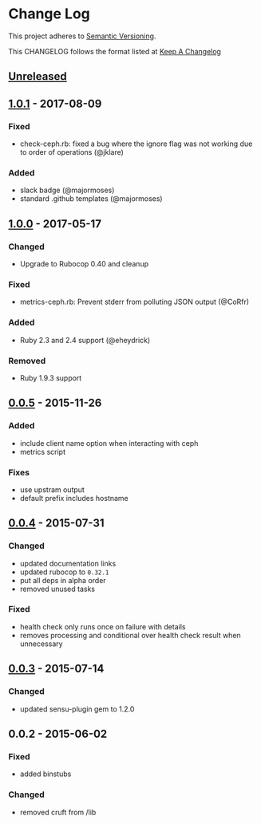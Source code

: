 # Change Log
This project adheres to [Semantic Versioning](http://semver.org/).

This CHANGELOG follows the format listed at [Keep A Changelog](http://keepachangelog.com/)

## [Unreleased]

## [1.0.1] - 2017-08-09
### Fixed
- check-ceph.rb: fixed a bug where the ignore flag was not working due to order of operations (@jklare)

### Added
- slack badge (@majormoses)
- standard .github templates (@majormoses)

## [1.0.0] - 2017-05-17
### Changed
- Upgrade to Rubocop 0.40 and cleanup

### Fixed
- metrics-ceph.rb: Prevent stderr from polluting JSON output (@CoRfr)

### Added
- Ruby 2.3 and 2.4 support (@eheydrick)

### Removed
- Ruby 1.9.3 support

## [0.0.5] - 2015-11-26
### Added
- include client name option when interacting with ceph
- metrics script
### Fixes
- use upstram output
- default prefix includes hostname

## [0.0.4] - 2015-07-31
### Changed
- updated documentation links
- updated rubocop to `0.32.1`
- put all deps in alpha order
- removed unused tasks

### Fixed
- health check only runs once on failure with details
- removes processing and conditional over health check result when unnecessary

## [0.0.3] - 2015-07-14

### Changed
- updated sensu-plugin gem to 1.2.0

## 0.0.2 - 2015-06-02

### Fixed
- added binstubs

### Changed
- removed cruft from /lib

[Unreleased]: https://github.com/sensu-plugins/sensu-plugins-ceph/compare/1.0.0...HEAD
[1.0.1]: https://github.com/sensu-plugins/sensu-plugins-ceph/compare/1.0.0...1.0.1
[1.0.0]: https://github.com/sensu-plugins/sensu-plugins-ceph/compare/0.0.5...1.0.0
[0.0.5]: https://github.com/sensu-plugins/sensu-plugins-ceph/compare/0.0.4...0.0.5
[0.0.4]: https://github.com/sensu-plugins/sensu-plugins-ceph/compare/0.0.3...0.0.4
[0.0.3]: https://github.com/sensu-plugins/sensu-plugins-ceph/compare/0.0.2...0.0.3

